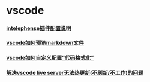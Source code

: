 # vscode



#### [intelephense插件配置说明](intelephense插件配置说明.md) 

#### [vscode如何预览markdown文件](vscode如何预览markdown文件.md) 

#### [vscode如何自定义配置“代码格式化”](vscode如何自定义配置“代码格式化”.md)  

#### [解决vscode live server无法热更新(不刷新/不工作)的问题](解决vscode-live-server无法热更新的问题.md)
